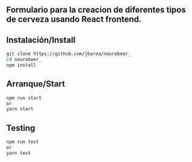 ## Formulario para la creacion de diferentes tipos de cerveza usando React frontend.

## Instalación/Install
```bash
git clone https://github.com/jbarea/neurobeer_
cd neurobeer_
npm install
```
## Arranque/Start
```bash
npm run start
or
yarn start
```

## Testing
```bash
npm run test
or
yarn test
```

